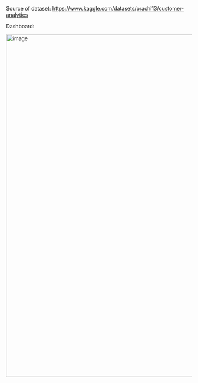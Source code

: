 Source of dataset:  https://www.kaggle.com/datasets/prachi13/customer-analytics

Dashboard:

<img width="928" alt="image" src="https://github.com/Cafarli/ExcelDashboards/assets/80145532/9f382e89-1e2d-4fcd-b8ce-c69f84de96e7">
